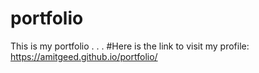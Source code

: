 # portfolio
This is my portfolio . . .
#Here is the link to visit my profile:
https://amitgeed.github.io/portfolio/
